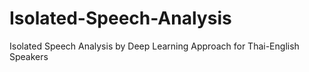 # Isolated-Speech-Analysis
Isolated Speech Analysis by Deep Learning Approach for Thai-English Speakers
